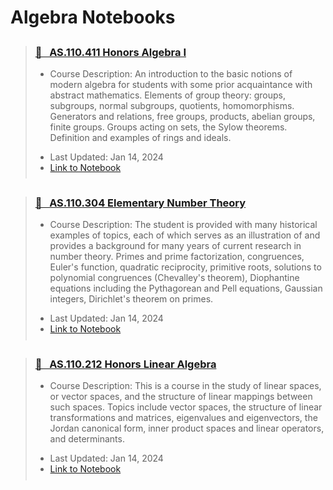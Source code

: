 # Algebra Notebooks

<blockquote class="callout callout_default" theme="📘">
  <h3 style="margin-top: 0.75cm;"> <a href="../attachments/math_411_honors_algebra_i.pdf"> 📘 &nbsp AS.110.411 Honors Algebra I</a></h3>
  <ul style="margin: 10px 0; padding-bottom: 0.25cm;">
    <li>Course Description: An introduction to the basic notions of modern algebra for students with some prior acquaintance with abstract mathematics. Elements of group theory: groups, subgroups, normal subgroups, quotients, homomorphisms. Generators and relations, free groups, products, abelian groups, finite groups. Groups acting on sets, the Sylow theorems. Definition and examples of rings and ideals.</li> <p>
    <li>Last Updated: Jan 14, 2024 </li>
    <li><a href="../attachments/math_411_honors_algebra_i.pdf">Link to Notebook</a></li>
  </ul>
</blockquote>

<blockquote class="callout callout_default" theme="📘">
  <h3 style="margin-top: 0.75cm;"> <a href="../attachments/math_304_elementary_number_theory.pdf"> 📘 &nbsp AS.110.304 Elementary Number Theory</a></h3>
  <ul style="margin: 10px 0; padding-bottom: 0.25cm;">
    <li>Course Description: The student is provided with many historical examples of topics, each of which serves as an illustration of and provides a background for many years of current research in number theory. Primes and prime factorization, congruences, Euler's function, quadratic reciprocity, primitive roots, solutions to polynomial congruences (Chevalley's theorem), Diophantine equations including the Pythagorean and Pell equations, Gaussian integers, Dirichlet's theorem on primes.</li> <p>
    <li>Last Updated: Jan 14, 2024 </li>
    <li><a href="../attachments/math_304_elementary_number_theory.pdf">Link to Notebook</a></li>
  </ul>
</blockquote>


<blockquote class="callout callout_default" theme="📘">
  <h3 style="margin-top: 0.75cm;"> <a href="../attachments/math_212_honors_linear_algebra.pdf"> 📘 &nbsp AS.110.212 Honors Linear Algebra</a></h3>
  <ul style="margin: 10px 0; padding-bottom: 0.25cm;">
    <li>Course Description: This is a course in the study of linear spaces, or vector spaces, and the structure of linear mappings between
such spaces. Topics include vector spaces, the structure of linear transformations and matrices, eigenvalues
and eigenvectors, the Jordan canonical form, inner product spaces and linear operators, and determinants.</li> <p>
    <li>Last Updated: Jan 14, 2024</li>
    <li><a href="../attachments/math_212_honors_linear_algebra.pdf">Link to Notebook</a></li>
  </ul>
</blockquote>